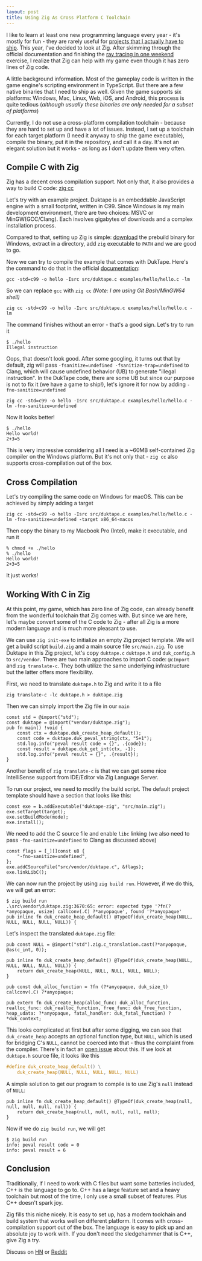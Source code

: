 ```yaml
---
layout: post
title: Using Zig As Cross Platform C Toolchain
---
```


I like to learn at least one new programming language every year - it's mostly for fun - they are rarely useful for [projects that I actually have to ship](https://industryidle.com/). This year, I've decided to look at Zig. After skimming through the official documentation and finishing the [ray tracing in one weekend](https://raytracing.github.io/) exercise, I realize that Zig can help with my game even though it has zero lines of Zig code.

A little background information. Most of the gameplay code is written in the game engine's scripting environment in TypeScript. But there are a few native binaries that I need to ship as well. Given the game supports six platforms: Windows, Mac, Linux, Web, iOS, and Android, this process is quite tedious (*although usually these binaries are only needed for a subset of platforms*)

Currently, I do not use a cross-platform compilation toolchain - because they are hard to set up and have a lot of issues. Instead, I set up a toolchain for each target platform (I need it anyway to ship the game executable), compile the binary, put it in the repository, and call it a day. It's not an elegant solution but it works - as long as I don't update them very often.

## Compile C with Zig

Zig has a decent cross compilation support. Not only that, it also provides a way to build C code: [zig cc](https://andrewkelley.me/post/zig-cc-powerful-drop-in-replacement-gcc-clang.html)

Let's try with an example project. Duktape is an embeddable JavaScript engine with a small footprint, written in C99. Since Windows is my main development environment, there are two choices: MSVC or MinGW(GCC/Clang). Each involves gigabytes of downloads and a complex installation process.

Compared to that, setting up Zig is simple: [download](https://ziglang.org/download/) the prebuild binary for Windows, extract in a directory, add `zig` executable to `PATH` and we are good to go.

Now we can try to compile the example that comes with DukTape. Here's the command to do that in the official [documentation](https://duktape.org/guide.html#gettingstarted.3):

```
gcc -std=c99 -o hello -Isrc src/duktape.c examples/hello/hello.c -lm
```
So we can replace `gcc` with `zig cc` *(Note: I am using Git Bash/MinGW64 shell)*
```
zig cc -std=c99 -o hello -Isrc src/duktape.c examples/hello/hello.c -lm
```
The command finishes without an error - that's a good sign. Let's try to run it
```
$ ./hello
Illegal instruction
```
Oops, that doesn't look good. After some googling, it turns out that by default, zig will pass `-fsanitize=undefined -fsanitize-trap=undefined` to Clang, which will cause undefined behavior (UB) to generate "illegal instruction". In the DukTape code, there are some UB but since our purpose is not to fix it (we have a game to ship!), let's ignore it for now by adding `-fno-sanitize=undefined`
```
zig cc -std=c99 -o hello -Isrc src/duktape.c examples/hello/hello.c -lm -fno-sanitize=undefined
```
Now it looks better!
```
$ ./hello
Hello world!
2+3=5
```
This is very impressive considering all I need is a ~60MB self-contained Zig compiler on the Windows platform. But it's not only that - `zig cc` also supports cross-compilation out of the box.

## Cross Compilation

Let's try compiling the same code on Windows for macOS. This can be achieved by simply adding a target
```
zig cc -std=c99 -o hello -Isrc src/duktape.c examples/hello/hello.c -lm -fno-sanitize=undefined -target x86_64-macos
```
Then copy the binary to my Macbook Pro (Intel), make it executable, and run it
```
% chmod +x ./hello
% ./hello
Hello world!
2+3=5
```
It just works!

## Working With C in Zig

At this point, my game, which has zero line of Zig code, can already benefit from the wonderful toolchain that Zig comes with. But since we are here, let's maybe convert some of the C code to Zig - after all Zig is a more modern language and is much more pleasant to use.

We can use `zig init-exe` to initialize an empty Zig project template. We will get a build script `build.zig` and a main source file `src/main.zig`. To use Duktape in this Zig project, let's copy `duktape.c` `duktape.h` and `duk_config.h` to `src/vendor`. There are two main approaches to import C code: `@cImport` and `zig translate-c`. They both utilize the same underlying infrastructure but the latter offers more flexibility.

First, we need to translate `duktape.h` to Zig and write it to a file

```
zig translate-c -lc duktape.h > duktape.zig
```

Then we can simply import the Zig file in our `main`

```zig
const std = @import("std");
const duktape = @import("vendor/duktape.zig");
pub fn main() !void {
    const ctx = duktape.duk_create_heap_default();
    const code = duktape.duk_peval_string(ctx, "5+1");
    std.log.info("peval result code = {}", .{code});
    const result = duktape.duk_get_int(ctx, -1);
    std.log.info("peval result = {}", .{result});
}
```

Another benefit of `zig translate-c` is that we can get some nice IntelliSense support from IDE/Editor via Zig Language Server.

To run our project, we need to modify the build script. The default project template should have a section that looks like this:

```zig
const exe = b.addExecutable("duktape-zig", "src/main.zig");
exe.setTarget(target);
exe.setBuildMode(mode);
exe.install();
```

We need to add the C source file and enable `libc` linking (we also need to pass `-fno-sanitize=undefined` to Clang as discussed above)

```zig
const flags = [_][]const u8 {
    "-fno-sanitize=undefined",
};
exe.addCSourceFile("src/vendor/duktape.c", &flags);
exe.linkLibC();
```

We can now run the project by using `zig build run`. However, if we do this, we will get an error:

```
$ zig build run
.\src\vendor\duktape.zig:3670:65: error: expected type '?fn(?*anyopaque, usize) callconv(.C) ?*anyopaque', found '?*anyopaque'
pub inline fn duk_create_heap_default() @TypeOf(duk_create_heap(NULL, NULL, NULL, NULL, NULL)) {
```

Let's inspect the translated `duktape.zig` file:

```zig
pub const NULL = @import("std").zig.c_translation.cast(?*anyopaque, @as(c_int, 0));

pub inline fn duk_create_heap_default() @TypeOf(duk_create_heap(NULL, NULL, NULL, NULL, NULL)) {
    return duk_create_heap(NULL, NULL, NULL, NULL, NULL);
}

pub const duk_alloc_function = ?fn (?*anyopaque, duk_size_t) callconv(.C) ?*anyopaque;

pub extern fn duk_create_heap(alloc_func: duk_alloc_function, realloc_func: duk_realloc_function, free_func: duk_free_function, heap_udata: ?*anyopaque, fatal_handler: duk_fatal_function) ?*duk_context;
```

This looks complicated at first but after some digging, we can see that `duk_create_heap` accepts an optional function type, but `NULL`, which is used for bridging C's `NULL`, cannot be coerced into that - thus the complaint from the compiler. There's in fact an [open issue](https://github.com/ziglang/zig/issues/5596) about this. If we look at `duktape.h` source file, it looks like this

```c
#define duk_create_heap_default() \
	duk_create_heap(NULL, NULL, NULL, NULL, NULL)
```

A simple solution to get our program to compile is to use Zig's `null` instead of `NULL`:

```zig
pub inline fn duk_create_heap_default() @TypeOf(duk_create_heap(null, null, null, null, null)) {
    return duk_create_heap(null, null, null, null, null);
}
```

Now if we do `zig build run`, we will get

```
$ zig build run
info: peval result code = 0
info: peval result = 6
```

## Conclusion

Traditionally, if I need to work with C files but want some batteries included, C++ is the language to go to. C++ has a large feature set and a heavy toolchain but most of the time, I only use a small subset of features. Plus C++ doesn't spark joy.

Zig fills this niche nicely. It is easy to set up, has a modern toolchain and build system that works well on different platform. It comes with cross-compilation support out of the box. The language is easy to pick up and an absolute joy to work with. If you don't need the sledgehammer that is C++, give Zig a try.

Discuss on [HN](https://news.ycombinator.com/item?id=30488979) or [Reddit](https://www.reddit.com/r/Zig/comments/t2zc5v/using_zig_as_cross_platform_c_toolchain/)